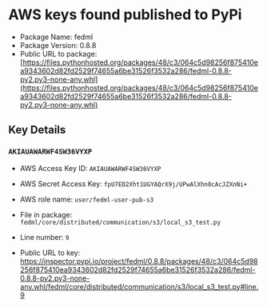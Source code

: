 # AWS keys found published to PyPi

* Package Name: fedml
* Package Version: 0.8.8
* Public URL to package: [https://files.pythonhosted.org/packages/48/c3/064c5d98256f875410ea9343602d82fd2529f74655a6be31526f3532a286/fedml-0.8.8-py2.py3-none-any.whl](https://files.pythonhosted.org/packages/48/c3/064c5d98256f875410ea9343602d82fd2529f74655a6be31526f3532a286/fedml-0.8.8-py2.py3-none-any.whl)

## Key Details

### `AKIAUAWARWF4SW36VYXP`

* AWS Access Key ID: `AKIAUAWARWF4SW36VYXP`
* AWS Secret Access Key: `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` 
* AWS role name: `user/fedml-user-pub-s3`
* File in package: `fedml/core/distributed/communication/s3/local_s3_test.py`
* Line number: `9`

* Public URL to key: https://inspector.pypi.io/project/fedml/0.8.8/packages/48/c3/064c5d98256f875410ea9343602d82fd2529f74655a6be31526f3532a286/fedml-0.8.8-py2.py3-none-any.whl/fedml/core/distributed/communication/s3/local_s3_test.py#line.9


